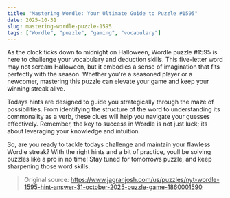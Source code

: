 ```yaml
---
title: "Mastering Wordle: Your Ultimate Guide to Puzzle #1595"
date: 2025-10-31
slug: mastering-wordle-puzzle-1595
tags: ["Wordle", "puzzle", "gaming", "vocabulary"]
---
```


As the clock ticks down to midnight on Halloween, Wordle puzzle #1595 is here to challenge your vocabulary and deduction skills. This five-letter word may not scream Halloween, but it embodies a sense of imagination that fits perfectly with the season. Whether you're a seasoned player or a newcomer, mastering this puzzle can elevate your game and keep your winning streak alive.

Todays hints are designed to guide you strategically through the maze of possibilities. From identifying the structure of the word to understanding its commonality as a verb, these clues will help you navigate your guesses effectively. Remember, the key to success in Wordle is not just luck; its about leveraging your knowledge and intuition.

So, are you ready to tackle todays challenge and maintain your flawless Wordle streak? With the right hints and a bit of practice, youll be solving puzzles like a pro in no time! Stay tuned for tomorrows puzzle, and keep sharpening those word skills.

> Original source: https://www.jagranjosh.com/us/puzzles/nyt-wordle-1595-hint-answer-31-october-2025-puzzle-game-1860001590